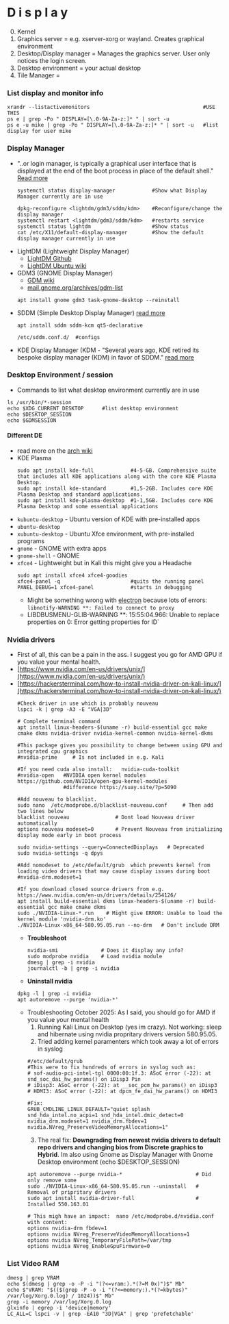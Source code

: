 # D i s p l a y

0. Kernel
1. Graphics server = e.g. xserver-xorg or wayland. Creates graphical environment
2. Desktop/Display manager = Manages the graphics server. User only notices the login screen.
3. Desktop environment = your actual desktop
4. Tile Manager =

### List display and monitor info
````shell
xrandr --listactivemonitors                                     #USE THIS
ps e | grep -Po " DISPLAY=[\.0-9A-Za-z:]* " | sort -u
ps e -u mike | grep -Po " DISPLAY=[\.0-9A-Za-z:]* " | sort -u   #list display for user mike
````

### Display Manager
- "..or login manager, is typically a graphical user interface that is displayed at the end of the boot process in place of the default shell." [Read more](https://wiki.archlinux.org/title/Display_manager)
  ````shell
  systemctl status display-manager            #Show what Display Manager currently are in use
  
  dpkg-reconfigure <lightdm/gdm3/sddm/kdm>    #Reconfigure/change the display manager
  systemctl restart <lightdm/gdm3/sddm/kdm>   #restarts service
  systemctl status lightdm                    #Show status
  cat /etc/X11/default-display-manager        #Show the default display manager currently in use
  ````
- LightDM (Lightweight Display Manager)
  - [LightDM Github](https://github.com/canonical/lightdm)
  - [LightDM Ubuntu wiki](https://wiki.ubuntu.com/LightDM)
- GDM3 (GNOME Display Manager)
   - [GDM wiki](https://wiki.gnome.org/Projects/GDM)
   - [mail.gnome.org/archives/gdm-list](https://mail.gnome.org/archives/gdm-list/)
   ````
   apt install gnome gdm3 task-gnome-desktop --reinstall
   ````
- SDDM (Simple Desktop Display Manager) [read more](https://wiki.archlinux.org/title/SDDM)
   ````shell
   apt install sddm sddm-kcm qt5-declarative
   
   /etc/sddm.conf.d/  #configs
   ````
- KDE Display Manager (KDM - "Several years ago, KDE retired its bespoke display manager (KDM) in favor of SDDM." [read more](https://linuxiac.com/kde-proposes-new-plasma-login-manager-to-replace-sddm/)


### Desktop Environment / session
- Commands to list what desktop environment currently are in use
````shell
ls /usr/bin/*-session
echo $XDG_CURRENT_DESKTOP      #list desktop environment
echo $DESKTOP_SESSION
echo $GDMSESSION
````
#### Different DE
- read more on the [arch wiki](https://wiki.archlinux.org/title/Desktop_environment)
- KDE Plasma
  ````shell
  sudo apt install kde-full            #4-5-GB. Comprehensive suite that includes all KDE applications along with the core KDE Plasma Desktop.
  sudo apt install kde-standard        #1,5-2GB. Includes core KDE Plasma Desktop and standard applications. 
  sudo apt install kde-plasma-desktop  #1-1,5GB. Includes core KDE Plasma Desktop and some essential applications
  ````
- `kubuntu-desktop` -  Ubuntu version of KDE with pre-installed apps
- `ubuntu-desktop`
- `xubuntu-desktop` -  Ubuntu Xfce environment, with pre-installed programs
- `gnome` -  GNOME with extra apps
- `gnome-shell` - GNOME
- `xfce4` - Lightweight but in Kali this might give you a Headache
   ````shell
   sudo apt install xfce4 xfce4-goodies
   xfce4-panel -q                       #quits the running panel
   PANEL_DEBUG=1 xfce4-panel            #starts in debugging
   ````
   - Might be something wrong with [electron](https://github.com/electron/electron/issues/14362) because lots of errors: `libnotify-WARNING **: Failed to connect to proxy`
   - LIBDBUSMENU-GLIB-WARNING **: 15:55:04.966: Unable to replace properties on 0: Error getting properties for ID`


### Nvidia drivers
- First of all, this can be a pain in the ass. I suggest you go for AMD GPU if you value your mental health.
- [https://www.nvidia.com/en-us/drivers/unix/](https://www.nvidia.com/en-us/drivers/unix/)
- [https://hackersterminal.com/how-to-install-nvidia-driver-on-kali-linux/](https://hackersterminal.com/how-to-install-nvidia-driver-on-kali-linux/)
  ````shell
  #Check driver in use which is probably nouveau
  lspci -k | grep -A3 -E "VGA|3D" 
  
  # Complete terminal command 
  apt install linux-headers-$(uname -r) build-essential gcc make cmake dkms nvidia-driver nvidia-kernel-common nvidia-kernel-dkms 

  #This package gives you possibility to change between using GPU and integrated cpu graphics
  #nvidia-prime     # Is not included in e.g. Kali
  
  #If you need cuda also install:   nvidia-cuda-toolkit
  #nvidia-open   #NVIDIA open kernel modules https://github.com/NVIDIA/open-gpu-kernel-modules
                 #difference https://suay.site/?p=5090
  
  #Add nouveau to blacklist.
  sudo nano  /etc/modprobe.d/blacklist-nouveau.conf     # Then add two lines below
  blacklist nouveau               # Dont load Nouveau driver automatically
  options nouveau modeset=0       # Prevent Nouveau from initializing display mode early in boot process
  
  sudo nvidia-settings --query=ConnectedDisplays   # Deprecated
  sudo nvidia-settings -q dpys
  
  #Add nomodeset to /etc/default/grub  which prevents kernel from loading video drivers that may cause display issues during boot
  #nvidia-drm.modeset=1
  
  #If you download closed source drivers from e.g. https://www.nvidia.com/en-us/drivers/details/254126/
  apt install build-essential dkms linux-headers-$(uname -r) build-essential gcc make cmake dkms
  sudo ./NVIDIA-Linux-*.run    # Might give ERROR: Unable to load the kernel module 'nvidia-drm.ko'
  ./NVIDIA-Linux-x86_64-580.95.05.run --no-drm   # Don't include DRM
  ````
  - **Troubleshoot**
    ````shell
    nvidia-smi              # Does it display any info?
    sudo modprobe nvidia    # Load nvidia module
    dmesg | grep -i nvidia
    journalctl -b | grep -i nvidia
    ````
  - **Uninstall nvidia**
  ````shell
  dpkg -l | grep -i nvidia
  apt autoremove --purge 'nvidia-*'
  ````
  - Troubleshooting October 2025: As I said, you should go for AMD if you value your mental health
    1. Running Kali Linux on Desktop (yes im crazy). Not working: sleep and hibernate using nvidia propritary drivers version 580.95.05.
    2. Tried adding kernel paramenters which took away a lot of errors in syslog
    ````shell
    #/etc/default/grub
    #This were to fix hundreds of errors in syslog such as:
    # sof-audio-pci-intel-tgl 0000:00:1f.3: ASoC error (-22): at snd_soc_dai_hw_params() on iDisp3 Pin
    # iDisp3: ASoC error (-22): at __soc_pcm_hw_params() on iDisp3
    # HDMI3: ASoC error (-22): at dpcm_fe_dai_hw_params() on HDMI3

    #Fix:
    GRUB_CMDLINE_LINUX_DEFAULT="quiet splash snd_hda_intel.no_acpi=1 snd_hda_intel.dmic_detect=0 nvidia_drm.modeset=1 nvidia_drm.fbdev=1 nvidia.NVreg_PreserveVideoMemoryAllocations=1"
    ````
    3. The real fix: **Downgrading from newest nvidia drivers to default repo drivers and changing bios from Discrete graphics to Hybrid**. Im also using Gnome as Display Manager with Gnome Desktop environment (echo $DESKTOP_SESSION)
    ````shell
    apt autoremove --purge nvidia-*                        # Did only remove some
    sudo ./NVIDIA-Linux-x86_64-580.95.05.run --uninstall   # Removal of pripritary drivers
    sudo apt install nvidia-driver-full                    # Installed 550.163.01

    # This migh have an impact:  nano /etc/modprobe.d/nvidia.conf   with content:
    options nvidia-drm fbdev=1
    options nvidia NVreg_PreserveVideoMemoryAllocations=1
    options nvidia NVreg_TemporaryFilePath=/var/tmp
    options nvidia NVreg_EnableGpuFirmware=0    
    ````

### List Video RAM
````shell
dmesg | grep VRAM
echo $(dmesg | grep -o -P -i "(?<=vram:).*(?=M 0x)")$" Mb"
echo $"VRAM: "$(($(grep -P -o -i "(?<=memory:).*(?=kbytes)" /var/log/Xorg.0.log) / 1024))$" Mb"
grep -i memory /var/log/Xorg.0.log
glxinfo | egrep -i 'device|memory'
LC_ALL=C lspci -v | grep -EA10 "3D|VGA" | grep 'prefetchable' 
````

